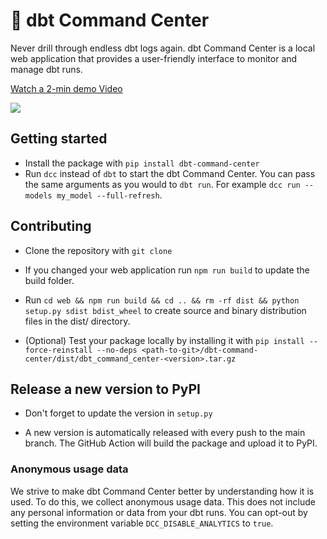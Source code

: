 # 🚀 dbt Command Center

Never drill through endless dbt logs again. dbt Command Center is a local web application that provides a user-friendly interface to monitor and manage dbt runs.

<div>
  <a href="https://www.loom.com/share/99c67a35a912476aaa0742b176abf2f1">
    <p>Watch a 2-min demo Video</p>
  </a>
  <a href="https://www.loom.com/share/99c67a35a912476aaa0742b176abf2f1">
    <img style="max-width:300px;" src="https://cdn.loom.com/sessions/thumbnails/99c67a35a912476aaa0742b176abf2f1-1717393845794-with-play.gif">
  </a>
</div>

## Getting started

- Install the package with `pip install dbt-command-center`
- Run `dcc` instead of `dbt` to start the dbt Command Center. You can pass the same arguments as you would to `dbt run`. For example `dcc run --models my_model --full-refresh`.

## Contributing

- Clone the repository with `git clone`

- If you changed your web application run `npm run build` to update the build folder.

- Run `cd web && npm run build && cd .. && rm -rf dist && python setup.py sdist bdist_wheel` to create source and binary distribution files in the dist/ directory.

- (Optional) Test your package locally by installing it with `pip install --force-reinstall --no-deps <path-to-git>/dbt-command-center/dist/dbt_command_center-<version>.tar.gz`

## Release a new version to PyPI

- Don't forget to update the version in `setup.py`

- A new version is automatically released with every push to the main branch. The GitHub Action will build the package and upload it to PyPI.

### Anonymous usage data

We strive to make dbt Command Center better by understanding how it is used. To do this, we collect anonymous usage data. This does not include any personal information or data from your dbt runs. You can opt-out by setting the environment variable `DCC_DISABLE_ANALYTICS` to `true`.
